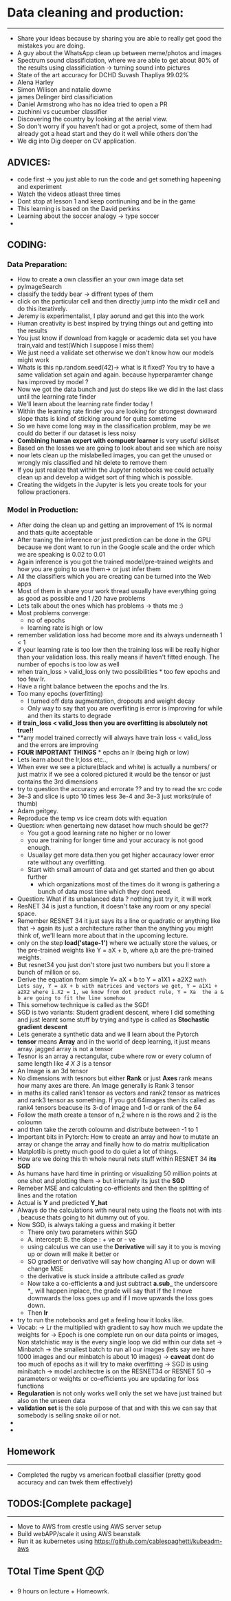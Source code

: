 # Data cleaning and production:
-----------------------
* Share your ideas because by sharing you are able to really get good the mistakes you
are doing. 
* A guy about the WhatsApp clean up between meme/photos and images
* Spectrum sound classificiation, where we are able to get about 80% of the
results using classificiation -> turning sound into pictures
* State of the art accuracy for DCHD Suvash Thapliya 99.02% 
* Alena Harley 
* Simon Wilison and natalie downe
* james Delinger bird classificiation
* Daniel Armstrong who has no idea tried to open a PR 
* zuchinni vs cucumber classifier
* Discovering the country by looking at the aerial view. 
* So don't worry if you haven't had or got a project, some of them
had already got a head start and they do it well while others don'the
* We dig into Dig deeper on CV application. 



ADVICES:
--------
* code first -> you just able to run the code and get something hapeening
and experiment
* Watch the videos atleast three times 
* Dont stop at lesson 1 and keep continuning and be in the game
* This learning is based on the David perkins
* Learning about the soccer analogy -> type soccer
*   


CODING:
--------
### Data Preparation:
 * How to create a own classifier an your own image data set 
 * pyImageSearch 
 * classify the teddy bear -> diffrent types of them 
 * click on  the particular cell and then directly jump into the mkdir cell
 and do this iteratively.
 * Jeremy is experimentalist, I play aorund and get this into the work
 * Human creativity is best inspired by trying things out and getting into the
results 
* You just know if download from kaggle or academic data set you have train,vaid and test(Which I suppose
I miss them)
* We just need a validate set otherwise we don't know how our models might 
work
* Whats is this np.random.seed(42)-> what is it fixed? You try to have a
same validation set again and again. because hyperparamter change has improved
by model ? 
* Now we got the data bunch and just do steps like we did in the last 
class until the learning rate finder
* We'll learn about the learning rate finder today !
* Within the learning rate finder you are looking for strongest downward slope
 thats is kind of sticking around for quite sometime 
* So we have come long way in the classification problem, may be we could
do better if our dataset is less noisy 
* **Combining human expert with compuetr learner** is very useful skillset
* Based on the losses we are going to look about and see which are noisy
* now lets clean up the mislabelled images, you can get the unused or wrongly mis classified
and hit delete to remove them
* If you just realize that within the Jupyter notebooks we could actually 
clean up and develop a widget sort of thing which is possible.
* Creating the widgets in the Jupyter is lets you create tools for your follow 
practioners.

   
### Model in Production:
* After doing the clean up and getting an improvement of 1% is normal and
thats quite acceptable
* After traning the inference or just prediction can be done in the
GPU because we dont want to run in the Google scale and the order which we are speaking
is 0.02 to 0.01
* Again inference is you got the trained model/pre-trained weights and how you are 
going to use them-> or just infer them
* All the classifiers which you are creating can be turned into the Web apps
* Most of them in share your work thread usually have everything going as good as possible 
and 1 /20 have problems
* Lets talk about the ones which has problems -> thats me :)
* Most problems converge:
	* no of epochs
	* learning rate is high or low
* remember validation loss had become more and its always underneath 1 < 1
* if your learning rate is too low then the training loss will be really higher
than your validation loss. this really means if haven't fitted enough. The number of 
epochs is too low as well
* when train_loss > valid_loss only two possibilities
		* too few epochs and too few lr.
* Have a right balance between  the epochs and the lrs.
* Too many epochs (overfitting)
	* I turned off data augmentation, dropouts and weight decay
	* Only way to say that you are overfiiting is error is improving for while
and then its starts to degrade
* **if train_loss < valid_loss then you are overfitting is absolutely not true!!**
* **any model trained correctly will always have train loss < valid_loss and the errors are improving
* **FOUR IMPORTANT THINGS** 
		*  epchs an lr (being high or low)	
* Lets learn about the lr,loss etc..,
* When ever we see a picture(black and white) is actually a numbers/ or just matrix 
if we see a colored pictured it would be the tensor or just contains the 3rd dimensions
* try to question the accuracy and errorate ?? and try to read the src code
* 3e-3 and slice is upto 10 times less 3e-4 and 3e-3 just works(rule of thumb)
* Adam geitgey.
* Reproduce the temp vs ice cream dots with equation 
* Question: when genertaing new dataset how much should be get??
  * You got a good learning rate no higher or no lower
  * you are training for longer time and your accuracy is not good enough.
  * Usuallay get more data.then you get higher accauracy lower error rate without 
  any overfitting.
  * Start with small amount of data and get started and then go about further
	* which organizations most of the times do it wrong is gathering a bunch of data most time which 
	   they dont need.
* Question: What if its unbalanced data ? nothing just try it, it will work
* ResNET 34 is just a function, it doesn't take any room or any special space.
* Remember RESNET 34 it just says its a  line or quadratic or anything like that
	-> again its just a architecture rather than the anything you might think of, we'll learn
		more about that in the upcoming lecture.
* only on the step **load('stage-1')** where we actually store the values,
or the pre-trained weights like Y = aX + b, where a,b are the pre-trained weights.
* But resnet34 you just don't store just two numbers but you ll store a bunch of
million or so.
* Derive the equation from simple Y= aX + b to Y = a1X1 + a2X2
			```math 
			Lets say,
			Y = aX + b
			with matrices and vectors we get,
			Y = a1X1 + a2X2 where i.X2 = 1,
			we know from dot product rule, Y = Xa 
			the a & b are going to fit the line somehow
			```
* This somehow technique is called as the SGD!
* SGD is two variants: Student gradient descent, where I did something and just learnt some stuff by trying and
type is called as **Stochastic gradient descent**
* Lets generate a synthetic data and we ll learn about the Pytorch
* **tensor** means **Array** and in the world of deep learning, it just means
array. jagged array is not a tensor
* Tesnor is an array a rectangular, cube where row or every column of same 
length like *4 X 3* is a tensor
* An Image is an 3d tensor 
* No dimensions with tesnors but either **Rank** or just **Axes** 
rank means how many axes are there. An Image generally is Rank 3 tensor
* in maths its called rank1 tensor as vectors and rank2 tensor as matrices and
rank3 tensor as something. If you got 64images then its called as rank4 tensors
beacuse its 3-d of image and 1-d or rank of the 64
* Follow the math create a tensor of n,2 where n is the rows and 2 is the 
coloumn
* and then take the zeroth coloumn and distribute between -1 to 1
* Important bits in Pytorch: How to create an array and how to mutate an array or change the array
and finally how to do matrix multiplication 
* Matplotlib is pretty much good to do quiet a lot of things. 
* How are we doing this th whole neural nets stuff within RESNET 34 **its SGD** 
* As humans have hard time in printing or visualizing 50 million points at one shot
and plotting them -> but internally its just the **SGD**
* Remeber MSE and calculating co-efficients and then the splitting of lines and the rotation
* Actual is **Y** and predicted **Y_hat**
* Always do the calculations with neural nets using the floats not with 
ints , beacuse thats going to hit dummy out of you.
* Now SGD,  is always taking a guess and making it better 
	* There only two parameters within SGD 
	* A. intercept: 
	  B. the slope : + ve or - ve
    * using calculus we can use the **Derivative** will say it to you 
	  is moving up or down will make it better or  	
	* SO gradient or derivative will say how changing A1 up or down will change MSE
	* the derivative is stuck inside a attribute called as *grade*
    * Now take a co-efficients **a** and just subtract **a.sub_** the underscore **_* 
	 will happen inplace, the grade will say that if the I move downwards the loss
	 goes up and if I move upwards the loss goes down. 
	* Then **lr** 
* try to run the notebooks and get a feeling how it looks like.
* Vocab:
		-> Lr the multiplied with gradient to say how much we update the weights for
		-> Epoch is one complete run on our data points or images, Non statchistic way is the
		   every single loop we did within our data set
		-> Minbatch -> the smallest batch to run all our images (lets say we have 1000 images and our minbatch
		   is about 10 images)
		-> **caveat** dont do too much of epochs as it will try to make overfitting
        -> SGD is using minibatch
        -> model architectre is on the RESNET34 or RESNET 50
        -> parameters or weights or co-efficients you are updating for loss functions
* **Regularation** is not only works well only the set we have just trained but also
on the unseen data
* **validation set** is the sole purpose of that and with this we can say
 that somebody is selling snake oil or not.
*  
*  			
	  
 
			




## Homework
--------
* Completed the rugby vs american football classifier (pretty good accuracy and can twek them effectively)

## TODOS:[Complete package]
---------
* Move to AWS from crestle using AWS server setup
* Build webAPP/scale it using AWS beanstalk
* Run it as kubernetes using https://github.com/cablespaghetti/kubeadm-aws


## TOtal Time Spent 🕜:clock130:
* 9 hours on lecture + Homeowrk.



